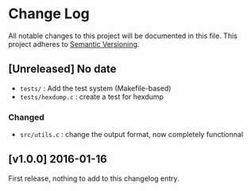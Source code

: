 # Change Log
All notable changes to this project will be documented in this file.
This project adheres to [Semantic Versioning](http://semver.org/).

## [Unreleased] No date
* `tests/` : Add the test system (Makefile-based)
* `tests/hexdump.c` : create a test for hexdump

### Changed
* `src/utils.c` : change the output format, now completely functionnal

## [v1.0.0] 2016-01-16
First release, nothing to add to this changelog entry.
